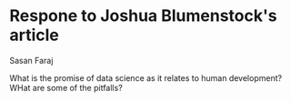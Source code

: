 # Respone to Joshua Blumenstock's article

Sasan Faraj

What is the promise of data science as it relates to human development? WHat are some of the pitfalls?

